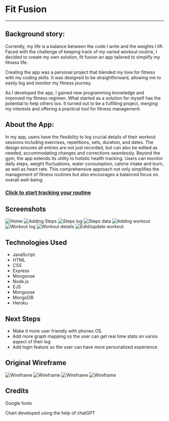 # Fit Fusion
_________________


## Background story:

Currently, my life is a balance between the code I write and the weights I lift. Faced with the challenge of keeping track of my varied workout routine, I decided to create my own solution, fit fusion an app tailored to simplify my fitness life.

Creating the app was a personal project that blended my love for fitness with my coding skills. It was designed to be straightforward, allowing me to easily log and monitor my fitness journey.

As I developed the app, I gained new programming knowledge and improved my fitness regimen. What started as a solution for myself has the potential to help others too. It turned out to be a fulfilling project, merging my interests and offering a practical tool for fitness management.


## About the App:

In my app, users  have the flexibility to log crucial details of their workout sessions including exercises, repetitions, sets, duration, and dates. The design ensures all entries are not just recorded, but can also be edited as needed, accommodating changes and corrections seamlessly. Beyond the gym, the app extends its utility to holistic health tracking. Users can monitor daily steps, weight fluctuations, water consumption, calorie intake and burn, as well as heart rate. This comprehensive approach not only simplifies the management of fitness routines but also encourages a balanced focus on overall well-being.

### [Click to start tracking your routine](https://mongoose-workout-tracker-9e211039a912.herokuapp.com/workouts)

## Screenshots
![Home](https://i.imgur.com/xeuU3Br.png)
![Adding Steps](https://i.imgur.com/gCepFDk.png)
![Steps log](https://i.imgur.com/W6ju10c.png)
![Steps data](https://i.imgur.com/dxwVz8I.png)
![Adding workout](https://i.imgur.com/haPwbIV.png)
![Workout log](https://i.imgur.com/hal6OZT.png)
![Workout details](https://i.imgur.com/kRtFmON.png)
![Edid/update workout](https://i.imgur.com/wGkvzuz.png)

## Technologies Used

-   JavaScript
-   HTML
-   CSS
-   Express
-   Mongoose
-   Node.js
-   EJS
-   Mongoose
-   MongoDB
-   Heroku

## Next Steps
-   Make it more user friendly with phones OS.
-   Add more graph mapping so the user can get real time stats on varios aspect of their log
-   Add login feature so the user can have more personalized experience. 

## Original Wireframe
![Wireframe](https://i.imgur.com/5GPlaTV.jpg)
![Wireframe](https://i.imgur.com/jmednug.jpg)
![Wireframe](https://i.imgur.com/8CAdvc0.jpg)
![Wireframe](https://i.imgur.com/3IeJ7hP.jpg)

## Credits

Google fonts

Chart developed using the help of chatGPT
